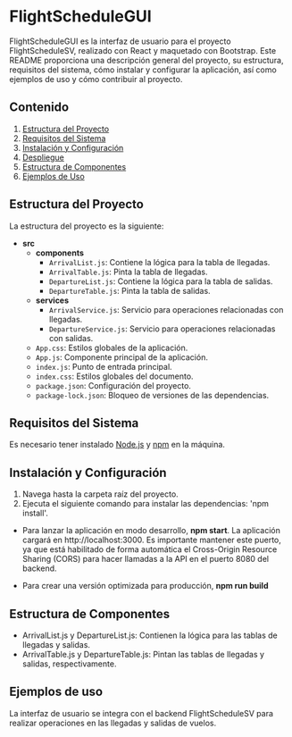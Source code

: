 # FlightScheduleGUI

FlightScheduleGUI es la interfaz de usuario para el proyecto FlightScheduleSV, realizado con React y maquetado con Bootstrap. Este README proporciona una descripción general del proyecto, su estructura, requisitos del sistema, cómo instalar y configurar la aplicación, así como ejemplos de uso y cómo contribuir al proyecto.

## Contenido

1. [Estructura del Proyecto](#estructura-del-proyecto)
2. [Requisitos del Sistema](#requisitos-del-sistema)
3. [Instalación y Configuración](#instalación-y-configuración)
4. [Despliegue](#despliegue)
5. [Estructura de Componentes](#estructura-de-componentes)
6. [Ejemplos de Uso](#ejemplos-de-uso)

## Estructura del Proyecto

La estructura del proyecto es la siguiente:

- **src**
  - **components**
    - `ArrivalList.js`: Contiene la lógica para la tabla de llegadas.
    - `ArrivalTable.js`: Pinta la tabla de llegadas.
    - `DepartureList.js`: Contiene la lógica para la tabla de salidas.
    - `DepartureTable.js`: Pinta la tabla de salidas.
  - **services**
    - `ArrivalService.js`: Servicio para operaciones relacionadas con llegadas.
    - `DepartureService.js`: Servicio para operaciones relacionadas con salidas.
  - `App.css`: Estilos globales de la aplicación.
  - `App.js`: Componente principal de la aplicación.
  - `index.js`: Punto de entrada principal.
  - `index.css`: Estilos globales del documento.
  - `package.json`: Configuración del proyecto.
  - `package-lock.json`: Bloqueo de versiones de las dependencias.

## Requisitos del Sistema

Es necesario tener instalado [Node.js](https://nodejs.org/) y [npm](https://www.npmjs.com/) en la máquina.

## Instalación y Configuración

1. Navega hasta la carpeta raíz del proyecto.
2. Ejecuta el siguiente comando para instalar las dependencias:
   'npm install'.

- Para lanzar la aplicación en modo desarrollo, **npm start**.
La aplicación cargará en http://localhost:3000. Es importante mantener este puerto, ya que está habilitado de forma automática
el Cross-Origin Resource Sharing (CORS) para hacer llamadas a la API en el puerto 8080 del backend.

- Para crear una versión optimizada para producción, **npm run build**


## Estructura de Componentes
- ArrivalList.js y DepartureList.js: Contienen la lógica para las tablas de llegadas y salidas.
- ArrivalTable.js y DepartureTable.js: Pintan las tablas de llegadas y salidas, respectivamente.

## Ejemplos de uso 
La interfaz de usuario se integra con el backend FlightScheduleSV para realizar operaciones en las llegadas y salidas de vuelos.

